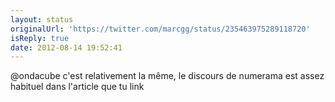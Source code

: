 ```yaml
---
layout: status
originalUrl: 'https://twitter.com/marcgg/status/235463975289118720'
isReply: true
date: 2012-08-14 19:52:41
---
```


@ondacube c'est relativement la même, le discours de numerama est assez habituel dans l'article que tu link
